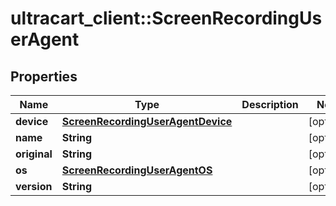 # ultracart_client::ScreenRecordingUserAgent

## Properties
Name | Type | Description | Notes
------------ | ------------- | ------------- | -------------
**device** | [**ScreenRecordingUserAgentDevice**](ScreenRecordingUserAgentDevice.md) |  | [optional] 
**name** | **String** |  | [optional] 
**original** | **String** |  | [optional] 
**os** | [**ScreenRecordingUserAgentOS**](ScreenRecordingUserAgentOS.md) |  | [optional] 
**version** | **String** |  | [optional] 


